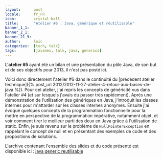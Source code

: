 ```yaml
---
layout:      post
locale:      fr_FR
icon:        crystal-ball
title:       "Atelier #6 : Java, générique et réutilisable"
banner_1_1:  
banner_2_1:  
banner_21_9: 
author:      loic
categories:  [tech, talk]
tags:        [javanex, talk, java, generics]
---
```


L'**atelier #5** ayant été un bilan et une présentation du pôle Java, de son but et de ses objectifs pour 2013, il n'est pas posté ici.

Voici donc directement l'atelier #6 dans le continuité du [précédent atelier technique]({% post_url 2012/2012-11-27-atelier-4-retour-aux-bases-de-java %}).
Pour cet atelier, j'ai repris les concepts de généricité vus dans l'atelier #4 (et sur lesquels j'avais du passer très rapidement).
Après une démonstration de l'utilisation des génériques en Java, j'introduit les classes internes pour m'attarder sur les classes internes anonymes.
Ensuite j'ai évoqué quelques concepts de la programmation fonctionnelle pour la mettre en perspective de la programmation impérative,
notamment objet, et voir comment tirer le meilleur parti des deux en Java grâce à l'utilisation de static.
Enfin, je suis revenu sur le problème de `NullPointerException` en rappelant le concept de null et en présentant des exemples de code
et des propositions de solutions.

L'archive contenant l'ensemble des slides et du code présenté est disponible ici : [java generic reutilisable](/assets/posts/2013/atelier-6-java-generique-et-reutilisable/java-generic-reutilisable.rar)
